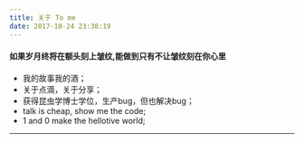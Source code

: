 ```yaml
---
title: 关于 To me
date: 2017-10-24 23:38:19
---
```

#### 如果岁月终将在额头刻上皱纹,能做到只有不让皱纹刻在你心里
- 我的故事我的酒；
- 关于点滴，关于分享；
- 获得昆虫学博士学位，生产bug，但也解决bug；
- talk is cheap, show me the code;
- 1 and 0 make the hellotive world;
---
